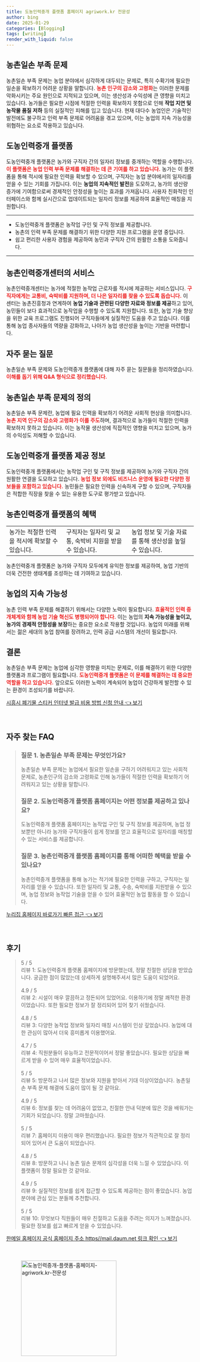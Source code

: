 ```yaml
---
title: 도농인력중개 플랫폼 홈페이지 agriwork.kr 전문성
author: bing
date: 2025-01-29
categories: [Blogging]
tags: [writing]
render_with_liquid: false
---
```



<h2 id='농촌일손부족문제'>농촌일손 부족 문제</h2>

<p>농촌일손 부족 문제는 농업 분야에서 심각하게 대두되는 문제로, 특히 수확기에 필요한 일손을 확보하기 어려운 상황을 말합니다. <b><span style="color: #ee2323;">농촌 인구의 감소와 고령화</span></b>는 이러한 문제를 악화시키는 주요 원인으로 지적되고 있으며, 이는 생산성과 수익성에 큰 영향을 미치고 있습니다. 농가들은 필요한 시점에 적절한 인력을 확보하지 못함으로 인해 <b>작업 지연 및 농작물 품질 저하</b> 등의 실질적인 피해를 입고 있습니다. 현재 대다수 농업인은 기술적인 발전에도 불구하고 인력 부족 문제로 어려움을 겪고 있으며, 이는 농업의 지속 가능성을 위협하는 요소로 작용하고 있습니다.</p>

<h2 id='도농인력중개플랫폼'>도농인력중개 플랫폼</h2>

<p>도농인력중개 플랫폼은 농가와 구직자 간의 일자리 정보를 중개하는 역할을 수행합니다. <b><span style="color: #ee2323;">이 플랫폼은 농업 인력 부족 문제를 해결하는 데 큰 기여를 하고 있습니다.</span></b> 농가는 이 플랫폼을 통해 적시에 필요한 인력을 확보할 수 있으며, 구직자는 농업 분야에서의 일자리를 얻을 수 있는 기회를 가집니다. 이는 <b>농업의 지속적인 발전</b>을 도모하고, 농가의 생산량 증가에 기여함으로써 경제적인 안정성을 높이는 효과를 가져옵니다. 사용자 친화적인 인터페이스와 함께 실시간으로 업데이트되는 일자리 정보를 제공하여 효율적인 매칭을 지원합니다.</p>

<hr />

<ul>
    <li>도농인력중개 플랫폼은 농작업 구인 및 구직 정보를 제공합니다.</li>
    <li>농촌의 인력 부족 문제를 해결하기 위한 다양한 지원 프로그램을 운영 중입니다.</li>
    <li>쉽고 편리한 사용자 경험을 제공하여 농민과 구직자 간의 원활한 소통을 도와줍니다.</li>
</ul>

<hr />

<h2 id='농촌인력중개센터'>농촌인력중개센터의 서비스</h2>

<p>농촌인력중개센터는 농가에 적절한 농작업 근로자를 적시에 제공하는 서비스입니다. <b><span style="color: #ee2323;">구직자에게는 교통비, 숙박비를 지원하며, 더 나은 일자리를 찾을 수 있도록 돕습니다.</span></b> 이 센터는 농촌진흥청과 연계하여 <b>농업 기술과 관련된 다양한 자료와 정보를 제공</b>하고 있어, 농민들이 보다 효과적으로 농작업을 수행할 수 있도록 지원합니다. 또한, 농업 기술 향상을 위한 교육 프로그램도 진행되어 구직자들에게 실질적인 도움을 주고 있습니다. 이를 통해 농업 종사자들의 역량을 강화하고, 나아가 농업 생산성을 높이는 기반을 마련합니다.</p>

<h2 id='자주묻는질문'>자주 묻는 질문</h2>

<p>농촌일손 부족 문제와 도농인력중개 플랫폼에 대해 자주 묻는 질문들을 정리하였습니다. <b><span style="color: #ee2323;">이해를 돕기 위해 Q&A 형식으로 정리했습니다.</span></b></p>

<h2 id='농촌일손부족문제정의'>농촌일손 부족 문제의 정의</h2>

<p>농촌일손 부족 문제란, 농업에 필요 인력을 확보하기 어려운 사회적 현상을 의미합니다. <b><span style="color: #ee2323;">농촌 지역 인구의 감소와 고령화가 이를 주도</span></b>하며, 결과적으로 농가들이 적절한 인력을 확보하지 못하고 있습니다. 이는 농작물 생산성에 직접적인 영향을 미치고 있으며, 농가의 수익성도 저해할 수 있습니다.</p>

<h2 id='도농인력중개플랫폼정보'>도농인력중개 플랫폼 제공 정보</h2>

<p>도농인력중개 플랫폼에서는 농작업 구인 및 구직 정보를 제공하여 농가와 구직자 간의 원활한 연결을 도모하고 있습니다. <b><span style="color: #ee2323;">농업 정보 외에도 비즈니스 운영에 필요한 다양한 정보들을 포함하고 있습니다.</span></b> 농민들은 필요한 인력을 신속하게 구할 수 있으며, 구직자들은 적합한 직장을 찾을 수 있는 유용한 도구로 평가받고 있습니다.</p>

<h2 id='농촌인력중개혜택'>농촌인력중개 플랫폼의 혜택</h2>

<table>
    <tr>
        <td>농가는 적절한 인력을 적시에 확보할 수 있습니다.</td>
        <td>구직자는 일자리 및 교통, 숙박비 지원을 받을 수 있습니다.</td>
        <td>농업 정보 및 기술 자료를 통해 생산성을 높일 수 있습니다.</td>
    </tr>
</table>

<p>농촌인력중개 플랫폼은 농가와 구직자 모두에게 유익한 정보를 제공하여, 농업 기반의 더욱 건전한 생태계를 조성하는 데 기여하고 있습니다.</p>

<h2 id='농업지속가능성'>농업의 지속 가능성</h2>

<p>농촌 인력 부족 문제를 해결하기 위해서는 다양한 노력이 필요합니다. <b><span style="color: #ee2323;">효율적인 인력 중개체계와 함께 농업 기술 혁신도 병행되어야 합니다.</span></b> 이는 농업의 <b>지속 가능성을 높이고, 농가의 경제적 안정성을 보장</b>하는 중요한 요소로 작용할 것입니다. 농업의 미래를 위해서는 젊은 세대의 농업 참여를 장려하고, 인력 공급 시스템의 개선이 필요합니다.</p>

<h2 id='결론'>결론</h2>

<p>농촌일손 부족 문제는 농업에 심각한 영향을 미치는 문제로, 이를 해결하기 위한 다양한 플랫폼과 프로그램이 필요합니다. <b><span style="color: #ee2323;">도농인력중개 플랫폼은 이 문제를 해결하는 데 중요한 역할을 하고 있습니다.</span></b> 앞으로도 이러한 노력이 계속되어 농업이 건강하게 발전할 수 있는 환경이 조성되기를 바랍니다.</p>


<p><a class="click-button" title="시흥시 폐기물 스티커 인터넷 발급 비용 방법 신청 안내" href="https://adkhouse.github.io/posts/%EC%8B%9C%ED%9D%A5%EC%8B%9C-%ED%8F%90%EA%B8%B0%EB%AC%BC-%EC%8A%A4%ED%8B%B0%EC%BB%A4-%EC%9D%B8%ED%84%B0%EB%84%B7-%EB%B0%9C%EA%B8%89-%EB%B9%84%EC%9A%A9-%EB%B0%A9%EB%B2%95-%EC%8B%A0%EC%B2%AD-%EC%95%88%EB%82%B4/" rel="dofollow">시흥시 폐기물 스티커 인터넷 발급 비용 방법 신청 안내 👈 보기</a></p><br>
<h2 id='자주_찾는_FAQ'>자주 찾는 FAQ</h2>
<div itemscope="" itemtype="https://schema.org/FAQPage"> 
<blockquote> 
<div itemscope="" itemprop="mainEntity" itemtype="https://schema.org/Question"> 
<h3 itemprop="name">질문 1. 농촌일손 부족 문제는 무엇인가요?</h3> 
<div itemscope="" itemprop="acceptedAnswer" itemtype="https://schema.org/Answer"> 
<span itemprop="text"> 
<p>농촌일손 부족 문제는 농업에서 필요한 일손을 구하기 어려워지고 있는 사회적 문제로, 농촌인구의 감소와 고령화로 인해 농가들이 적절한 인력을 확보하기 어려워지고 있는 상황을 말합니다.</p> 
</span> 
</div> 
</div> 
<div itemscope="" itemprop="mainEntity" itemtype="https://schema.org/Question"> 
<h3 itemprop="name">질문 2. 도농인력중개 플랫폼 홈페이지는 어떤 정보를 제공하고 있나요?</h3> 
<div itemscope="" itemprop="acceptedAnswer" itemtype="https://schema.org/Answer"> 
<span itemprop="text"> 
<p>도농인력중개 플랫폼 홈페이지는 농작업 구인 및 구직 정보를 제공하며, 농업 정보뿐만 아니라 농가와 구직자들이 쉽게 정보를 얻고 효율적으로 일자리를 매칭할 수 있는 서비스를 제공합니다.</p> 
</span> 
</div> 
</div> 
<div itemscope="" itemprop="mainEntity" itemtype="https://schema.org/Question"> 
<h3 itemprop="name">질문 3. 농촌인력중개 플랫폼 홈페이지를 통해 어떠한 혜택을 받을 수 있나요?</h3> 
<div itemscope="" itemprop="acceptedAnswer" itemtype="https://schema.org/Answer"> 
<span itemprop="text"> 
<p>농촌인력중개 플랫폼을 통해 농가는 적기에 필요한 인력을 구하고, 구직자는 일자리를 얻을 수 있습니다. 또한 일자리 및 교통, 수송, 숙박비를 지원받을 수 있으며, 농업 정보와 농작업 기술을 얻을 수 있어 효율적인 농업 활동을 할 수 있습니다.</p> 
</span> 
</div> 
</div> 
</blockquote> 
</div>
<p><a class="click-button" title="누리집 홈페이지 바로가기 빠른 접근" href="https://adkhouse.github.io/posts/%EB%88%84%EB%A6%AC%EC%A7%91-%ED%99%88%ED%8E%98%EC%9D%B4%EC%A7%80-%EB%B0%94%EB%A1%9C%EA%B0%80%EA%B8%B0-%EB%B9%A0%EB%A5%B8-%EC%A0%91%EA%B7%BC/" rel="dofollow">누리집 홈페이지 바로가기 빠른 접근 👈 보기</a></p><br>
<h2 id='후기'>후기</h2>
<div itemscope itemtype="https://schema.org/Product">
  <blockquote>
  <div itemprop="review" itemscope itemtype="https://schema.org/Review">
      <div itemprop="reviewRating" itemscope itemtype="https://schema.org/Rating"> <span itemprop="ratingValue">5</span> / <span itemprop="bestRating">5</span> </div>
      <span itemprop="reviewBody">리뷰 1: 도농인력중개 플랫폼 홈페이지에 방문했는데, 정말 친절한 상담을 받았습니다. 궁금한 점이 많았는데 상세하게 설명해주셔서 많은 도움이 되었어요.</span>
  </div>
  <br>
  <div itemprop="review" itemscope itemtype="https://schema.org/Review">
      <div itemprop="reviewRating" itemscope itemtype="https://schema.org/Rating"> <span itemprop="ratingValue">4.9</span> / <span itemprop="bestRating">5</span> </div>
      <span itemprop="reviewBody">리뷰 2: 시설이 매우 깔끔하고 정돈되어 있었어요. 이용하기에 정말 쾌적한 환경이었습니다. 또한 필요한 정보가 잘 정리되어 있어 찾기 쉬웠습니다.</span>
  </div>
  <br>
  <div itemprop="review" itemscope itemtype="https://schema.org/Review">
      <div itemprop="reviewRating" itemscope itemtype="https://schema.org/Rating"> <span itemprop="ratingValue">4.8</span> / <span itemprop="bestRating">5</span> </div>
      <span itemprop="reviewBody">리뷰 3: 다양한 농작업 정보와 일자리 매칭 시스템이 인상 깊었습니다. 농업에 대한 관심이 많아서 더욱 흥미롭게 이용했어요.</span>
  </div>
  <br>
  <div itemprop="review" itemscope itemtype="https://schema.org/Review">
      <div itemprop="reviewRating" itemscope itemtype="https://schema.org/Rating"> <span itemprop="ratingValue">4.7</span> / <span itemprop="bestRating">5</span> </div>
      <span itemprop="reviewBody">리뷰 4: 직원분들이 유능하고 전문적이어서 정말 좋았습니다. 필요한 상담을 빠르게 받을 수 있어 매우 효율적이었습니다.</span>
  </div>
  <br>
  <div itemprop="review" itemscope itemtype="https://schema.org/Review">
      <div itemprop="reviewRating" itemscope itemtype="https://schema.org/Rating"> <span itemprop="ratingValue">5</span> / <span itemprop="bestRating">5</span> </div>
      <span itemprop="reviewBody">리뷰 5: 방문하고 나서 많은 정보와 지원을 받아서 기대 이상이었습니다. 농촌일손 부족 문제 해결에 도움이 많이 될 것 같아요.</span>
  </div>
  <br>
  <div itemprop="review" itemscope itemtype="https://schema.org/Review">
      <div itemprop="reviewRating" itemscope itemtype="https://schema.org/Rating"> <span itemprop="ratingValue">4.9</span> / <span itemprop="bestRating">5</span> </div>
      <span itemprop="reviewBody">리뷰 6: 정보를 찾는 데 어려움이 없었고, 친절한 안내 덕분에 많은 것을 배워가는 기회가 되었습니다. 정말 고마웠습니다.</span>
  </div>
  <br>
  <div itemprop="review" itemscope itemtype="https://schema.org/Review">
      <div itemprop="reviewRating" itemscope itemtype="https://schema.org/Rating"> <span itemprop="ratingValue">5</span> / <span itemprop="bestRating">5</span> </div>
      <span itemprop="reviewBody">리뷰 7: 홈페이지 이용이 매우 편리했습니다. 필요한 정보가 직관적으로 잘 정리되어 있어서 큰 도움이 되었습니다.</span>
  </div>
  <br>
  <div itemprop="review" itemscope itemtype="https://schema.org/Review">
      <div itemprop="reviewRating" itemscope itemtype="https://schema.org/Rating"> <span itemprop="ratingValue">4.8</span> / <span itemprop="bestRating">5</span> </div>
      <span itemprop="reviewBody">리뷰 8: 방문하고 나니 농촌 일손 문제의 심각성을 더욱 느낄 수 있었습니다. 이 플랫폼이 정말 필요한 것 같아요.</span>
  </div>
  <br>
  <div itemprop="review" itemscope itemtype="https://schema.org/Review">
      <div itemprop="reviewRating" itemscope itemtype="https://schema.org/Rating"> <span itemprop="ratingValue">4.9</span> / <span itemprop="bestRating">5</span> </div>
      <span itemprop="reviewBody">리뷰 9: 실질적인 정보를 쉽게 접근할 수 있도록 제공하는 점이 좋았습니다. 농업 분야에 관심 있는 분들께 추천합니다.</span>
  </div>
  <br>
  <div itemprop="review" itemscope itemtype="https://schema.org/Review">
      <div itemprop="reviewRating" itemscope itemtype="https://schema.org/Rating"> <span itemprop="ratingValue">5</span> / <span itemprop="bestRating">5</span> </div>
      <span itemprop="reviewBody">리뷰 10: 무엇보다 직원들이 매우 친절하고 도움을 주려는 의지가 느껴졌습니다. 필요한 정보를 쉽고 빠르게 얻을 수 있었습니다.</span>
  </div>
  </blockquote>
</div>
<p><a class="click-button" title="한메일 홈페이지 공식 홈페이지 주소 https//mail.daum.net 링크 확인" href="https://adkhouse.github.io/posts/%ED%95%9C%EB%A9%94%EC%9D%BC-%ED%99%88%ED%8E%98%EC%9D%B4%EC%A7%80-%EA%B3%B5%EC%8B%9D-%ED%99%88%ED%8E%98%EC%9D%B4%EC%A7%80-%EC%A3%BC%EC%86%8C-httpsmail.daum.net-%EB%A7%81%ED%81%AC-%ED%99%95%EC%9D%B8/" rel="dofollow">한메일 홈페이지 공식 홈페이지 주소 https//mail.daum.net 링크 확인 👈 보기</a></p><br>
<figure class="image"><img src="https://adkhouse.github.io/assets/img/thumbnail/도농인력중개-플랫폼-홈페이지-agriwork.kr-전문성.webp" alt="도농인력중개-플랫폼-홈페이지-agriwork.kr-전문성" width="256" height="256"></figure>